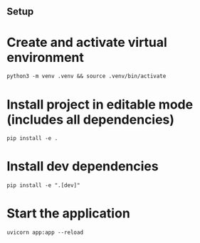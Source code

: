 ## Setup

# Create and activate virtual environment
`python3 -m venv .venv && source .venv/bin/activate`

# Install project in editable mode (includes all dependencies)
`pip install -e .`

# Install dev dependencies
`pip install -e ".[dev]"`

# Start the application
`uvicorn app:app --reload`